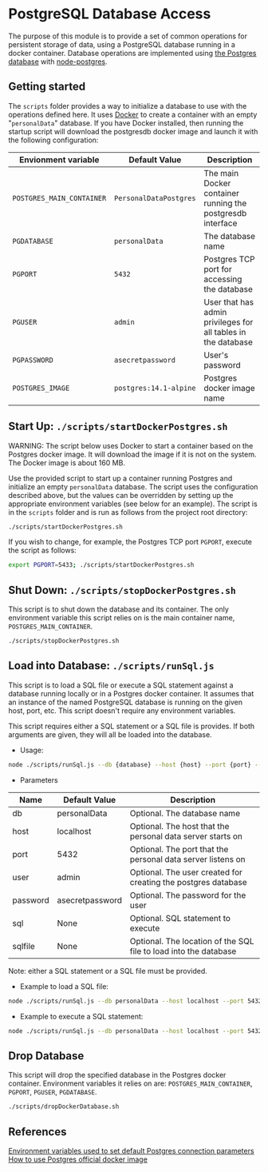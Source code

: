 # PostgreSQL Database Access

The purpose of this module is to provide a set of common operations for persistent storage of data, using
a PostgreSQL database running in a docker container. Database operations are implemented using
[the Postgres database](https://www.postgresql.org//) with [node-postgres](https://node-postgres.com/).

## Getting started

The `scripts` folder provides a way to initialize a database to use with the
operations defined here.  It uses [Docker](https://www.docker.com/get-started)
to create a container with an empty "`personalData`" database.  If you have
Docker installed, then running the startup script will download the postgresdb
docker image and launch it with the following configuration:

| Envionment variable        | Default Value          | Description |
| -------------------------- | -------------          | ----------- |
| `POSTGRES_MAIN_CONTAINER`  | `PersonalDataPostgres` | The main Docker container running the postgresdb interface |
| `PGDATABASE`               | `personalData`         | The database name |
| `PGPORT`                   | `5432`                 | Postgres TCP port for accessing the database |
| `PGUSER`                   | `admin`                | User that has admin privileges for all tables in the database |
| `PGPASSWORD`               | `asecretpassword`      | User's password |
| `POSTGRES_IMAGE`           | `postgres:14.1-alpine` | Postgres docker image name |

## Start Up: `./scripts/startDockerPostgres.sh`

WARNING:  The script below uses Docker to start a container based on the Postgres docker image. It will download the
image if it is not on the system. The Docker image is about 160 MB.

Use the provided script to start up a container running Postgres and initialize an empty `personalData` database.
The script uses the configuration described above, but the values can be overridden by setting up the appropriate
environment variables (see below for an example).  The script is in the `scripts` folder and is run as follows from
the project root directory:

```bash
./scripts/startDockerPostgres.sh
```

If you wish to change, for example, the Postgres TCP port `PGPORT`, execute the script as follows:

```bash
export PGPORT=5433; ./scripts/startDockerPostgres.sh
```

## Shut Down: `./scripts/stopDockerPostgres.sh`

This script is to shut down the database and its container. The only environment variable this script relies on
is the main container name, `POSTGRES_MAIN_CONTAINER`.

```bash
./scripts/stopDockerPostgres.sh
```

## Load into Database: `./scripts/runSql.js`

This script is to load a SQL file or execute a SQL statement against a database running locally or in a Postgres
docker container. It assumes that an instance of the named PostgreSQL database is running on the given host, port,
etc. This script doesn't require any environment variables.

This script requires either a SQL statement or a SQL file is provides. If both arguments are given, they will all
be loaded into the database.

* Usage:

```bash
node ./scripts/runSql.js --db {database} --host {host} --port {port} --user {user} --password {password} --sqlfile {sql-file} --sql {sql}
```

* Parameters

| Name        | Default Value | Description |
| ----------- | ----------- | ----------- |
| db | personalData | Optional. The database name |
| host | localhost | Optional. The host that the personal data server starts on |
| port | 5432 | Optional. The port that the personal data server listens on |
| user | admin | Optional. The user created for creating the postgres database |
| password | asecretpassword | Optional. The password for the user |
| sql | None | Optional. SQL statement to execute |
| sqlfile | None | Optional. The location of the SQL file to load into the database |

Note: either a SQL statement or a SQL file must be provided.

* Example to load a SQL file:

```bash
node ./scripts/runSql.js --db personalData --host localhost --port 5432 --user admin --password asecretpassword --sqlfile ./dataModel/SsoProvidersData.sql
```

* Example to execute a SQL statement:

```bash
node ./scripts/runSql.js --db personalData --host localhost --port 5432 --user admin --password asecretpassword --sql "truncate table \"AppSsoProvider\" CASCADE"
```

## Drop Database

This script will drop the specified database in the Postgres docker container. Environment variables it relies on are:
`POSTGRES_MAIN_CONTAINER`, `PGPORT`, `PGUSER`, `PGDATABASE`.

```bash
./scripts/dropDockerDatabase.sh
```

## References

[Environment variables used to set default Postgres connection parameters](https://www.postgresql.org/docs/9.1/libpq-envars.html)
[How to use Postgres official docker image](https://hub.docker.com/_/postgres)
